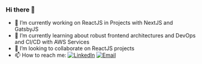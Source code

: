 ### Hi there 👋

- 🔭 I’m currently working on ReactJS in Projects with NextJS and GatsbyJS
- 🌱 I’m currently learning about robust frontend architectures and DevOps and CI/CD with AWS Services
- 👯 I’m looking to collaborate on ReactJS projects
- 📫 How to reach me: <a href="https://www.linkedin.com/in/ruangervasi/" target="_blank"><img alt="LinkedIn" src="https://img.shields.io/badge/LinkedIn-@Ruangervasi-blue?style=flat&logo=linkedin"></a>
<a href="mailto:ruan@ruangervasi.com.br"><img alt="Email" src="https://img.shields.io/badge/ruan@ruangervasi.com.br-blue?style=flat&logo=gmail"></a>
</p>

<!-- ![Ruangervasi's github stats](https://github-readme-stats.vercel.app/api?username=ruangervasi&show_icons=true&theme=dracula)
[![Top Langs](https://github-readme-stats.vercel.app/api/top-langs/?username=ruangervasi&layout=compact&show_icons=true&theme=dracula)](https://github.com/anuraghazra/github-readme-stats) -->
